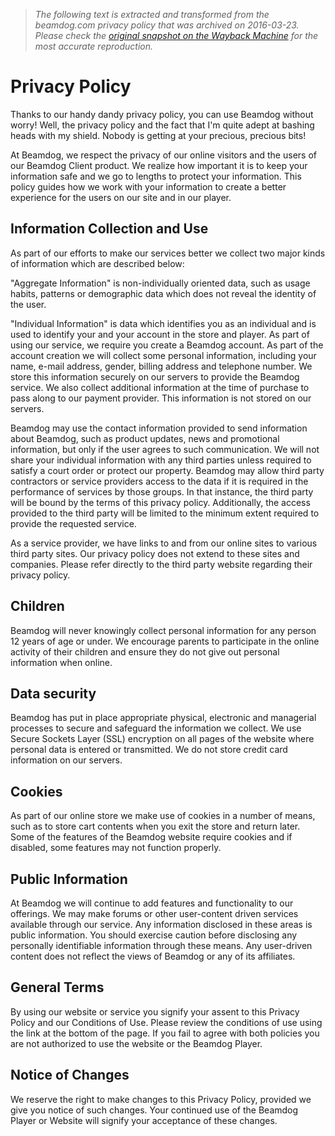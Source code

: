 > *The following text is extracted and transformed from the beamdog.com privacy policy that was archived on 2016-03-23. Please check the [original snapshot on the Wayback Machine](https://web.archive.org/web/20160323160127id_/https%3A//www.beamdog.com/about/privacy) for the most accurate reproduction.*

# Privacy Policy

Thanks to our handy dandy privacy policy, you can use Beamdog without worry! Well, the privacy policy and the fact that I'm quite adept at bashing heads with my shield. Nobody is getting at your precious, precious bits!

At Beamdog, we respect the privacy of our online visitors and the users of our Beamdog Client product. We realize how important it is to keep your information safe and we go to lengths to protect your information. This policy guides how we work with your information to create a better experience for the users on our site and in our player.

## Information Collection and Use

As part of our efforts to make our services better we collect two major kinds of information which are described below:

"Aggregate Information" is non-individually oriented data, such as usage habits, patterns or demographic data which does not reveal the identity of the user.

"Individual Information" is data which identifies you as an individual and is used to identify your and your account in the store and player. As part of using our service, we require you create a Beamdog account. As part of the account creation we will collect some personal information, including your name, e-mail address, gender, billing address and telephone number. We store this information securely on our servers to provide the Beamdog service. We also collect additional information at the time of purchase to pass along to our payment provider. This information is not stored on our servers.

Beamdog may use the contact information provided to send information about Beamdog, such as product updates, news and promotional information, but only if the user agrees to such communication. We will not share your individual information with any third parties unless required to satisfy a court order or protect our property. Beamdog may allow third party contractors or service providers access to the data if it is required in the performance of services by those groups. In that instance, the third party will be bound by the terms of this privacy policy. Additionally, the access provided to the third party will be limited to the minimum extent required to provide the requested service.

As a service provider, we have links to and from our online sites to various third party sites. Our privacy policy does not extend to these sites and companies. Please refer directly to the third party website regarding their privacy policy.

## Children

Beamdog will never knowingly collect personal information for any person 12 years of age or under. We encourage parents to participate in the online activity of their children and ensure they do not give out personal information when online.

## Data security

Beamdog has put in place appropriate physical, electronic and managerial processes to secure and safeguard the information we collect. We use Secure Sockets Layer (SSL) encryption on all pages of the website where personal data is entered or transmitted. We do not store credit card information on our servers.

## Cookies

As part of our online store we make use of cookies in a number of means, such as to store cart contents when you exit the store and return later. Some of the features of the Beamdog website require cookies and if disabled, some features may not function properly.

## Public Information

At Beamdog we will continue to add features and functionality to our offerings. We may make forums or other user-content driven services available through our service. Any information disclosed in these areas is public information. You should exercise caution before disclosing any personally identifiable information through these means. Any user-driven content does not reflect the views of Beamdog or any of its affiliates.

## General Terms

By using our website or service you signify your assent to this Privacy Policy and our Conditions of Use. Please review the conditions of use using the link at the bottom of the page. If you fail to agree with both policies you are not authorized to use the website or the Beamdog Player.

## Notice of Changes

We reserve the right to make changes to this Privacy Policy, provided we give you notice of such changes. Your continued use of the Beamdog Player or Website will signify your acceptance of these changes.
